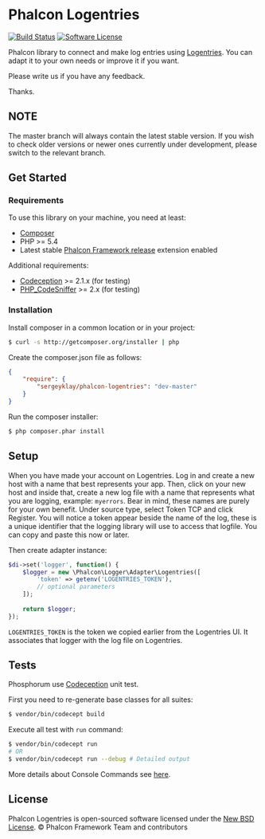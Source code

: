 # Phalcon Logentries

[![Build Status](https://img.shields.io/travis/sergeyklay/phalcon-logentries/master.svg?style=flat-square)](https://travis-ci.org/sergeyklay/phalcon-logentries)
[![Software License](https://img.shields.io/badge/license-BSD--3-brightgreen.svg?style=flat-square)](LICENSE.md)

Phalcon library to connect and make log entries using [Logentries][1].
You can adapt it to your own needs or improve it if you want.

Please write us if you have any feedback.

Thanks.

## NOTE

The master branch will always contain the latest stable version. If you wish
to check older versions or newer ones currently under development, please
switch to the relevant branch.

## Get Started

### Requirements

To use this library on your machine, you need at least:

* [Composer][2]
* PHP >= 5.4
* Latest stable [Phalcon Framework release][3] extension enabled

Additional requirements:

* [Codeception][4] >= 2.1.x (for testing)
* [PHP_CodeSniffer][5] >= 2.x (for testing)

### Installation

Install composer in a common location or in your project:

```sh
$ curl -s http://getcomposer.org/installer | php
```

Create the composer.json file as follows:

```json
{
    "require": {
        "sergeyklay/phalcon-logentries": "dev-master"
    }
}
```

Run the composer installer:

```sh
$ php composer.phar install
```

## Setup

When you have made your account on Logentries. Log in and create a new host with a name that best represents your app.
Then, click on your new host and inside that, create a new log file with a name that represents what you are logging,
example: `myerrors`. Bear in mind, these names are purely for your own benefit. Under source type, select Token TCP
and click Register. You will notice a token appear beside the name of the log, these is a unique identifier that the logging
library will use to access that logfile. You can copy and paste this now or later.

Then create adapter instance:

```php
$di->set('logger', function() {
    $logger = new \Phalcon\Logger\Adapter\Logentries([
        'token' => getenv('LOGENTRIES_TOKEN'),
        // optional parameters
    ]);
    
    return $logger;
});
```

`LOGENTRIES_TOKEN` is the token we copied earlier from the Logentries UI.
It associates that logger with the log file on Logentries.

## Tests

Phosphorum use [Codeception][4] unit test.

First you need to re-generate base classes for all suites:

```bash
$ vendor/bin/codecept build
```

Execute all test with `run` command:

```bash
$ vendor/bin/codecept run
# OR
$ vendor/bin/codecept run --debug # Detailed output
```

More details about Console Commands see [here][6].

## License

Phalcon Logentries is open-sourced software licensed under the [New BSD License][7].
© Phalcon Framework Team and contributors

[1]: https://logentries.com/
[2]: https://getcomposer.org/
[3]: https://github.com/phalcon/cphalcon/releases
[4]: http://codeception.com/
[5]: https://github.com/squizlabs/PHP_CodeSniffer
[6]: http://codeception.com/docs/reference/Commands
[7]: https://github.com/phalcon/forum/blob/master/docs/LICENSE.md

